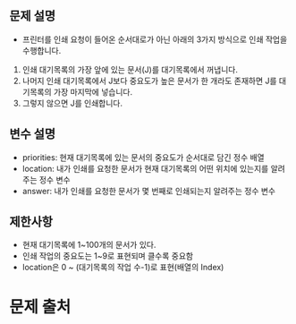 ## 문제 설명

- 프린터를 인쇄 요청이 들어온 순서대로가 아닌 아래의 3가지 방식으로 인쇄 작업을 수행합니다.
1. 인쇄 대기목록의 가장 앞에 있는 문서(J)를 대기목록에서 꺼냅니다.
2. 나머지 인쇄 대기목록에서 J보다 중요도가 높은 문서가 한 개라도 존재하면 J를 대기목록의 가장 마지막에 넣습니다.
3. 그렇지 않으면 J를 인쇄합니다.

## 변수 설명
- priorities: 현재 대기목록에 있는 문서의 중요도가 순서대로 담긴 정수 배열
- location: 내가 인쇄를 요청한 문서가 현재 대기목록의 어떤 위치에 있는지를 알려주는 정수 변수
- answer: 내가 인쇄를 요청한 문서가 몇 번째로 인쇄되는지 알려주는 정수 변수

## 제한사항
- 현재 대기목록에 1~100개의 문서가 있다.
- 인쇄 작업의 중요도는 1~9로 표현되며 클수록 중요함
- location은 0 ~ (대기목록의 작업 수-1)로 표현(배열의 Index)

# 문제 출처
[출처]: https://programmers.co.kr/learn/courses/30/lessons/42626?language=java